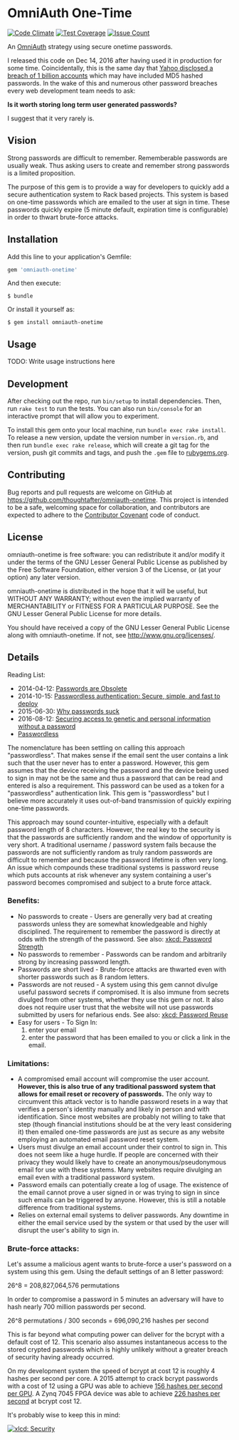 # OmniAuth One-Time

[![Code Climate](https://codeclimate.com/github/thoughtafter/omniauth-onetime/badges/gpa.svg)](https://codeclimate.com/github/thoughtafter/omniauth-onetime)
[![Test Coverage](https://codeclimate.com/github/thoughtafter/omniauth-onetime/badges/coverage.svg)](https://codeclimate.com/github/thoughtafter/omniauth-onetime/coverage)
[![Issue Count](https://codeclimate.com/github/thoughtafter/omniauth-onetime/badges/issue_count.svg)](https://codeclimate.com/github/thoughtafter/omniauth-onetime)

An [OmniAuth](https://github.com/omniauth/omniauth) strategy using secure
onetime passwords.

I released this code on Dec 14, 2016 after having used it in production for some
time. Coincidentally, this is the same day that
[Yahoo disclosed a breach of 1 billion accounts](https://yahoo.tumblr.com/post/154479236569/important-security-information-for-yahoo-users)
which may have included MD5 hashed passwords. In the wake of this and numerous
other password breaches every web development team needs to ask:

**Is it worth storing long term user generated passwords?**

I suggest that it very rarely is.

## Vision

Strong passwords are difficult to remember. Rememberable passwords are usually
weak. Thus asking users to create and remember strong passwords is a limited
proposition.

The purpose of this gem is to provide a way for developers to quickly add a
secure authentication system to Rack based projects. This system is based on
one-time passwords which are emailed to the user at sign in time. These
passwords quickly expire (5 minute default, expiration time is configurable)
in order to thwart brute-force attacks.

## Installation

Add this line to your application's Gemfile:

```ruby
gem 'omniauth-onetime'
```

And then execute:

    $ bundle

Or install it yourself as:

    $ gem install omniauth-onetime

## Usage

TODO: Write usage instructions here

## Development

After checking out the repo, run `bin/setup` to install dependencies. Then, run `rake test` to run the tests. You can also run `bin/console` for an interactive prompt that will allow you to experiment.

To install this gem onto your local machine, run `bundle exec rake install`. To release a new version, update the version number in `version.rb`, and then run `bundle exec rake release`, which will create a git tag for the version, push git commits and tags, and push the `.gem` file to [rubygems.org](https://rubygems.org).

## Contributing

Bug reports and pull requests are welcome on GitHub at
https://github.com/thoughtafter/omniauth-onetime. This project is intended to be
a safe, welcoming space for collaboration, and contributors are expected to
adhere to the [Contributor Covenant](http://contributor-covenant.org) code of
conduct.

## License

omniauth-onetime is free software: you can redistribute it and/or modify
it under the terms of the GNU Lesser General Public License as published by
the Free Software Foundation, either version 3 of the License, or
(at your option) any later version.

omniauth-onetime is distributed in the hope that it will be useful,
but WITHOUT ANY WARRANTY; without even the implied warranty of
MERCHANTABILITY or FITNESS FOR A PARTICULAR PURPOSE.  See the
GNU Lesser General Public License for more details.

You should have received a copy of the GNU Lesser General Public License
along with omniauth-onetime.  If not, see <http://www.gnu.org/licenses/>.

## Details

Reading List:

* 2014-04-12: [Passwords are Obsolete](https://medium.com/@ninjudd/passwords-are-obsolete-9ed56d483eb)
* 2014-10-15: [Passwordless authentication: Secure, simple, and fast to deploy](https://hacks.mozilla.org/2014/10/passwordless-authentication-secure-simple-and-fast-to-deploy/)
* 2015-06-30: [Why passwords suck](https://medium.engineering/why-passwords-suck-d1d1f38c1bb4)
* 2016-08-12: [Securing access to genetic and personal information without a password](https://biogeniq.ca/en/articles/securing-access-to-genetic-and-personal-information-without-a-password/)
* [Passwordless](https://passwordless.net/)

The nomenclature has been settling on calling this approach "passwordless".
That makes sense if the email sent the user contains a link such that the user
never has to enter a password. However, this gem assumes that the device
receiving the password and the device being used to sign in may not be the same
and thus a password that can be read and entered is also a requirement. This
password can be used as a token for a "passwordless" authentication link. This
gem is "passwordless" but I believe more accurately it uses out-of-band
transmission of quickly expiring one-time passwords.

This approach may sound counter-intuitive, especially with a default password
length of 8 characters. However, the real key to the security is that the
passwords are sufficiently random and the window of opportunity is very short.
A traditional username / password system fails because the passwords are not
sufficiently random as truly random passwords are difficult to remember and
because the password lifetime is often very long. An issue which compounds
these traditional systems is password reuse which puts accounts at risk
whenever any system containing a user's password becomes compromised and
subject to a brute force attack.

### Benefits:

* No passwords to create - Users are generally very bad at creating passwords
unless they are somewhat knowledgeable and  highly disciplined. The requirement
to remember the password is directly at odds with the strength of the password.
See also: [xkcd: Password Strength](https://xkcd.com/936/)
* No passwords to remember - Passwords can be random and arbitrarily
strong by increasing password length.
* Passwords are short lived - Brute-force attacks are thwarted even with
shorter passwords such as 8 random letters.
* Passwords are not reused - A system using this gem cannot divulge useful
password secrets if compromised. It is also immune from secrets divulged from
other systems, whether they use this gem or not. It also does not require user
trust that the website will not use passwords submitted by users for nefarious
ends. See also: [xkcd: Password Reuse](https://xkcd.com/792/)
* Easy for users - To Sign In:
  1. enter your email
  2. enter the password that has been emailed to you or click a link in the
     email.

### Limitations:

* A compromised email account will compromise the user account. **However, this
is also true of any traditional password system that allows for email reset or
recovery of passwords.** The only way to circumvent this attack vector is to
handle password resets in a way that verifies a person's identity manually and
likely in person and with identification. Since most websites are probably not
willing to take that step (though financial institutions should be at the very
least considering it) then emailed one-time passwords are just as secure as
any website employing an automated email password reset system.
* Users must divulge an email account under their control to sign in. This does
not seem like a huge hurdle. If people are concerned with their privacy they
would likely have to create an anonymous/pseudonymous email for use with these
systems. Many websites require divulging an email even with a traditional
password system.
* Password emails can potentially create a log of usage. The existence of the
email cannot prove a user signed in or was trying to sign in since such emails
can be triggered by anyone. However, this is still a notable difference from
traditional systems.
* Relies on external email systems to deliver passwords. Any downtime in either
the email service used by the system or that used by the user will disrupt the
user's ability to sign in.

### Brute-force attacks:

Let's assume a malicious agent wants to brute-force a user's password on a
system using this gem. Using the default settings of an 8 letter password:

26^8 = 208,827,064,576 permutations

In order to compromise a password in 5 minutes an adversary will have to
hash nearly 700 million passwords per second.

26^8 permutations / 300 seconds = 696,090,216 hashes per second

This is far beyond what computing power can deliver for the bcrypt with a
default cost of 12. This scenario also assumes instantaneous access to the
stored crypted passwords which is highly unlikely without a greater breach of
security having already occurred.

On my development system the speed of bcrypt at cost 12 is roughly
4 hashes per second per core. A 2015 attempt to crack bcrypt passwords with a
cost of 12 using a GPU was able to achieve
[156 hashes per second per GPU](http://www.pxdojo.net/2015/08/what-i-learned-from-cracking-4000.html "What I learned from cracking 4000 Ashley Madison passwords").
A Zynq 7045 FPGA device was able to achieve
[226 hashes per second](http://www.openwall.com/presentations/Passwords14-Energy-Efficient-Cracking/slide-50.html "Energy-efficient bcrypt cracking, slide 50")
at bcrypt cost 12.

It's probably wise to keep this in mind:

[![xlcd: Security](http://imgs.xkcd.com/comics/security.png)](https://xkcd.com/538/)
